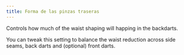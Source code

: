 ```yaml
---
title: Forma de las pinzas traseras
---
```


Controls how much of the waist shaping will happing in the backdarts.

You can tweak this setting to balance the waist reduction across side seams, back darts and (optional) front darts.
